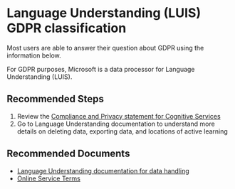 <properties
	pageTitle="LUIS GDPR"
	description="Information on the GDPR classification for Language Understanding (LUIS)"
	infoBubbleText="GDPR Classification"
	service="LUIS"
	resource=""
	authors="dfulcer"
	ms.author="dfulcer"
	displayOrder=""
	articleId="7aa47040-55cf-4a90-ae23-c80dd414174f"
	diagnosticScenario=""
	selfHelpType="generic"
	supportTopicIds="32683897"
	resourceTags="luis"
	productPesIds="16869"
	cloudEnvironments="public, fairfax, usnat, ussec"
    ownershipId="AzureCogSvc_CognitiveServices"
/>

# Language Understanding (LUIS) GDPR classification

Most users are able to answer their question about GDPR using the information below.

For GDPR purposes, Microsoft is a data processor for Language Understanding (LUIS).

## **Recommended Steps**

1. Review the [Compliance and Privacy statement for Cognitive Services](https://azure.microsoft.com/support/legal/cognitive-services-compliance-and-privacy/)
2. Go to Language Understanding documentation to understand more details on deleting data, exporting data, and locations of active learning


## **Recommended Documents**

* [Language Understanding documentation for data handling](https://docs.microsoft.com/azure/cognitive-services/luis/luis-user-privacy)
* [Online Service Terms](https://www.microsoftvolumelicensing.com/DocumentSearch.aspx?Mode=3&DocumentTypeId=31)

